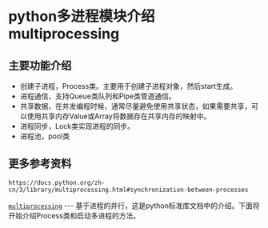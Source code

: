 # python多进程模块介绍multiprocessing

## 主要功能介绍

* 创建子进程，Process类。主要用于创建子进程对象，然后start生成。
* 进程通信，支持Queue类队列和Pipe类管道通信。
* 共享数据，在并发编程时候，通常尽量避免使用共享状态，如果需要共享，可以使用共享内存Value或Array将数据存在共享内存的映射中。
* 进程同步，Lock类实现进程的同步。
* 进程池，pool类

## 更多参考资料

    https://docs.python.org/zh-cn/3/library/multiprocessing.html#synchronization-between-processes

[`multiprocessing`](https://docs.python.org/zh-cn/3/library/multiprocessing.html#module-multiprocessing) --- 基于进程的并行，这是python标准库文档中的介绍。下面将开始介绍Process类和启动多进程的方法。